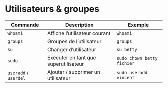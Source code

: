 # Utilisateurs & groupes

| Commande | Description | Exemple |
|----------|-------------|---------|
| `whoami` | Affiche l’utilisateur courant | `whoami` |
| `groups` | Groupes de l’utilisateur | `groups` |
| `su` | Changer d’utilisateur | `su betty` |
| `sudo` | Exécuter en tant que superutilisateur | `sudo chown betty fichier` |
| `useradd` / `userdel` | Ajouter / supprimer un utilisateur | `sudo useradd vincent` |
